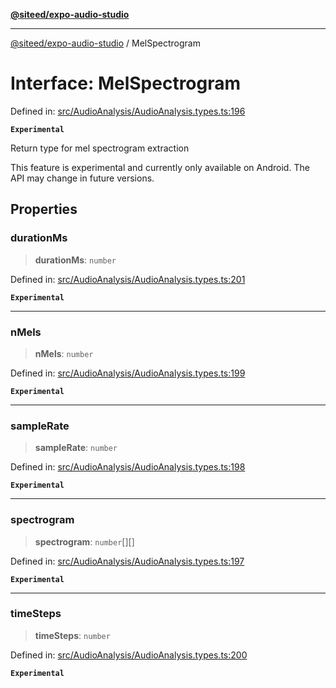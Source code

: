 [**@siteed/expo-audio-studio**](../README.md)

***

[@siteed/expo-audio-studio](../README.md) / MelSpectrogram

# Interface: MelSpectrogram

Defined in: [src/AudioAnalysis/AudioAnalysis.types.ts:196](https://github.com/deeeed/expo-audio-stream/blob/acf23f6c5feaf05159a3376898117bd6525f08bd/packages/expo-audio-studio/src/AudioAnalysis/AudioAnalysis.types.ts#L196)

**`Experimental`**

Return type for mel spectrogram extraction

 This feature is experimental and currently only available on Android.
The API may change in future versions.

## Properties

### durationMs

> **durationMs**: `number`

Defined in: [src/AudioAnalysis/AudioAnalysis.types.ts:201](https://github.com/deeeed/expo-audio-stream/blob/acf23f6c5feaf05159a3376898117bd6525f08bd/packages/expo-audio-studio/src/AudioAnalysis/AudioAnalysis.types.ts#L201)

**`Experimental`**

***

### nMels

> **nMels**: `number`

Defined in: [src/AudioAnalysis/AudioAnalysis.types.ts:199](https://github.com/deeeed/expo-audio-stream/blob/acf23f6c5feaf05159a3376898117bd6525f08bd/packages/expo-audio-studio/src/AudioAnalysis/AudioAnalysis.types.ts#L199)

**`Experimental`**

***

### sampleRate

> **sampleRate**: `number`

Defined in: [src/AudioAnalysis/AudioAnalysis.types.ts:198](https://github.com/deeeed/expo-audio-stream/blob/acf23f6c5feaf05159a3376898117bd6525f08bd/packages/expo-audio-studio/src/AudioAnalysis/AudioAnalysis.types.ts#L198)

**`Experimental`**

***

### spectrogram

> **spectrogram**: `number`[][]

Defined in: [src/AudioAnalysis/AudioAnalysis.types.ts:197](https://github.com/deeeed/expo-audio-stream/blob/acf23f6c5feaf05159a3376898117bd6525f08bd/packages/expo-audio-studio/src/AudioAnalysis/AudioAnalysis.types.ts#L197)

**`Experimental`**

***

### timeSteps

> **timeSteps**: `number`

Defined in: [src/AudioAnalysis/AudioAnalysis.types.ts:200](https://github.com/deeeed/expo-audio-stream/blob/acf23f6c5feaf05159a3376898117bd6525f08bd/packages/expo-audio-studio/src/AudioAnalysis/AudioAnalysis.types.ts#L200)

**`Experimental`**
